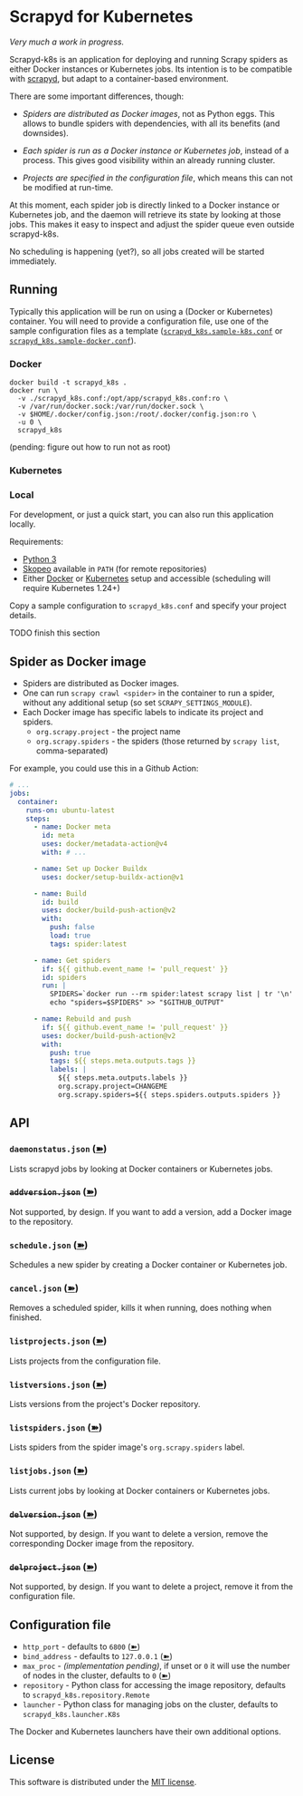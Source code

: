 # Scrapyd for Kubernetes

_Very much a work in progress._

Scrapyd-k8s is an application for deploying and running Scrapy spiders as
either Docker instances or Kubernetes jobs. Its intention is to be compatible
with [scrapyd](https://scrapyd.readthedocs.io/), but adapt to a container-based
environment.

There are some important differences, though:

* _Spiders are distributed as Docker images_, not as Python eggs. This allows
  to bundle spiders with dependencies, with all its benefits (and downsides).

* _Each spider is run as a Docker instance or Kubernetes job_, instead of a process.
  This gives good visibility within an already running cluster.

* _Projects are specified in the configuration file_, which means this can not
  be modified at run-time.

At this moment, each spider job is directly linked to a Docker instance or
Kubernetes job, and the daemon will retrieve its state by looking at those
jobs. This makes it easy to inspect and adjust the spider queue even outside
scrapyd-k8s.

No scheduling is happening (yet?), so all jobs created will be started immediately.

## Running

Typically this application will be run on using a (Docker or Kubernetes) container.
You will need to provide a configuration file, use one of the sample configuration
files as a template ([`scrapyd_k8s.sample-k8s.conf`](./scrapyd_k8s.sample-k8s.conf)
or [`scrapyd_k8s.sample-docker.conf`](./scrapyd_k8s.sample-docker.conf)).

### Docker

```
docker build -t scrapyd_k8s .
docker run \
  -v ./scrapyd_k8s.conf:/opt/app/scrapyd_k8s.conf:ro \
  -v /var/run/docker.sock:/var/run/docker.sock \
  -v $HOME/.docker/config.json:/root/.docker/config.json:ro \
  -u 0 \
  scrapyd_k8s
```

(pending: figure out how to run not as root)

### Kubernetes

### Local

For development, or just a quick start, you can also run this application locally.

Requirements:
- [Python 3](https://www.python.org/)
- [Skopeo](https://github.com/containers/skopeo) available in `PATH` (for remote repositories)
- Either [Docker](https://www.docker.com/) or [Kubernetes](https://kubernetes.io/) setup and accessible
  (scheduling will require Kubernetes 1.24+)

Copy a sample configuration to `scrapyd_k8s.conf` and specify your project details.

TODO finish this section


## Spider as Docker image

- Spiders are distributed as Docker images.
- One can run `scrapy crawl <spider>` in the container to run a spider,
  without any additional setup (so set `SCRAPY_SETTINGS_MODULE`).
- Each Docker image has specific labels to indicate its project and spiders.
  * `org.scrapy.project` - the project name
  * `org.scrapy.spiders` - the spiders (those returned by `scrapy list`, comma-separated)

For example, you could use this in a Github Action:

```yaml
# ...
jobs:
  container:
    runs-on: ubuntu-latest
    steps:
      - name: Docker meta
        id: meta
        uses: docker/metadata-action@v4
        with: # ...

      - name: Set up Docker Buildx
        uses: docker/setup-buildx-action@v1

      - name: Build
        id: build
        uses: docker/build-push-action@v2
        with:
          push: false
          load: true
          tags: spider:latest

      - name: Get spiders
        if: ${{ github.event_name != 'pull_request' }}
        id: spiders
        run: |
          SPIDERS=`docker run --rm spider:latest scrapy list | tr '\n' ',' | sed 's/,$//'`
          echo "spiders=$SPIDERS" >> "$GITHUB_OUTPUT"

      - name: Rebuild and push
        if: ${{ github.event_name != 'pull_request' }}
        uses: docker/build-push-action@v2
        with:
          push: true
          tags: ${{ steps.meta.outputs.tags }}
          labels: |
            ${{ steps.meta.outputs.labels }}
            org.scrapy.project=CHANGEME
            org.scrapy.spiders=${{ steps.spiders.outputs.spiders }}
```

## API

### `daemonstatus.json` ([➽](https://scrapyd.readthedocs.io/en/latest/api.html#daemonstatus-json))

Lists scrapyd jobs by looking at Docker containers or Kubernetes jobs.

### ~~`addversion.json`~~ ([➽](https://scrapyd.readthedocs.io/en/latest/api.html#addversion-json))

Not supported, by design.
If you want to add a version, add a Docker image to the repository.

### `schedule.json` ([➽](https://scrapyd.readthedocs.io/en/latest/api.html#schedule-json))

Schedules a new spider by creating a Docker container or Kubernetes job.

### `cancel.json` ([➽](https://scrapyd.readthedocs.io/en/latest/api.html#cancel-json))

Removes a scheduled spider, kills it when running, does nothing when finished.

### `listprojects.json` ([➽](https://scrapyd.readthedocs.io/en/latest/api.html#listprojects-json))

Lists projects from the configuration file.

### `listversions.json` ([➽](https://scrapyd.readthedocs.io/en/latest/api.html#listversions-json))

Lists versions from the project's Docker repository.

### `listspiders.json` ([➽](https://scrapyd.readthedocs.io/en/latest/api.html#listspiders-json))

Lists spiders from the spider image's `org.scrapy.spiders` label.

### `listjobs.json` ([➽](https://scrapyd.readthedocs.io/en/latest/api.html#listjobs-json))

Lists current jobs by looking at Docker containers or Kubernetes jobs.

### ~~`delversion.json`~~ ([➽](https://scrapyd.readthedocs.io/en/latest/api.html#delversion-json))

Not supported, by design.
If you want to delete a version, remove the corresponding Docker image from the repository.

### ~~`delproject.json`~~ ([➽](https://scrapyd.readthedocs.io/en/latest/api.html#delproject-json))

Not supported, by design.
If you want to delete a project, remove it from the configuration file.

## Configuration file

* `http_port`    - defaults to `6800` ([➽](https://scrapyd.readthedocs.io/en/latest/config.html#http-port))
* `bind_address` - defaults to `127.0.0.1` ([➽](https://scrapyd.readthedocs.io/en/latest/config.html#bind-address))
* `max_proc`     - _(implementation pending)_, if unset or `0` it will use the number of nodes in the cluster, defaults to `0` ([➽](https://scrapyd.readthedocs.io/en/latest/config.html#max-proc))
* `repository`   - Python class for accessing the image repository, defaults to `scrapyd_k8s.repository.Remote`
* `launcher`     - Python class for managing jobs on the cluster, defaults to `scrapyd_k8s.launcher.K8s`

The Docker and Kubernetes launchers have their own additional options.

## License

This software is distributed under the [MIT license](LICENSE.md).
